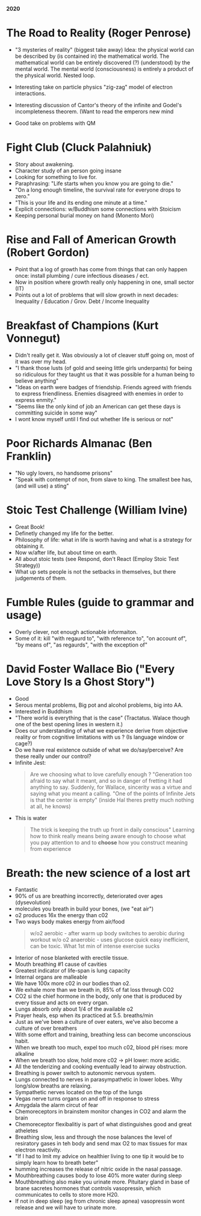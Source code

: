 **2020**

# The Road to Reality (Roger Penrose)

   - "3 mysteries of reality" (biggest take away) 
      Idea: the physical world can be described by (is contained in) the mathematical world. 
      The mathematical world can be entirely discovered (?) (understood) by the mental world.
      The  mental world (consciousness) is entirely a product of the physical world. 
      Nested loop. 

   - Interesting take on particle physics "zig-zag" model of electron interactions.
 
   - Interesting discussion of Cantor's theory of the infinite and Godel's incompleteness theorem.
       (Want to read the emperors new mind

   - Good take on problems with QM



# Fight Club (Cluck Palahniuk)

  - Story about awakening.
  - Character study of an person going insane
  - Looking for something to live for.
  - Paraphrasing: "Life starts when you know you are going to die."
  - "On a long enough timeline, the survival rate for everyone drops to zero."
  - "This is your life and its ending one minute at a time."
  - Explicit connections: w/Buddhism some connections with Stoicism
  - Keeping personal burial money on hand (Monento Mori)

# Rise and Fall of American Growth (Robert Gordon)
  - Point that a log of growth has come from things that can only happen once: install plumbing / cure infectious diseases / ect.
  - Now in position where growth really only happening in one, small sector (IT)
  - Points out a lot of problems that will slow growth in next decades: Inequality / Education / Grov. Debt / Income Inequality

# Breakfast of Champions (Kurt Vonnegut)
- Didn't really get it. Was obviously a lot of cleaver stuff going on, most of it was over my head. 
- "I thank those lusts (of gold and seeing little girls underpants) for being so ridiculous for they taught us that it was possible for a human being to believe anything"
- "Ideas on earth were badges of friendship. Friends agreed with friends to express friendliness. Enemies disagreed with  enemies in order to express enmity."
- "Seems like the only kind of job an American can get these days is committing suicide in some way"
- I wont know myself until I find out whether life is serious or not"



# Poor Richards Almanac (Ben Franklin)
- "No ugly lovers, no handsome prisons"
- "Speak with contempt of non, from slave to king. The smallest bee has, (and will use) a sting"
  

# Stoic Test Challenge (William Ivine)
- Great Book!
- Definetly changed my life for the better. 
- Philosophy of life: what in life is worth having and what is a strategy for obtaining it. 
- Now w/after life, but about time on earth.
- All about stoic tests (see Respond, don't React (Employ Stoic Test Strategy))
- What up sets people is not the setbacks in themselves, but there judgements of them. 

# Fumble Rules (guide to grammar and usage)
- Overly clever, not enough actionable informaiton.
- Some of it: kill "with regaurd to", "with reference to", "on account of", "by means of", "as regaurds", "with the exception of"

# David Foster Wallace Bio ("Every Love Story Is a Ghost Story")
- Good 
- Serous mental problems, Big pot and alcohol problems, big into AA.
- Interested in Buddhism
- "There world is everything that is the case" (Tractatus. Walace though one of the best opening lines in western it.)
- Does our understanding of what we experience derive from objective reality or from cognitive limitations with us ? (Is language window or cage?)
- Do we have real existence outside of what we do/say/perceive? Are these really under our control? 
- Infinite Jest: 
  > Are we choosing what to love carefully enough ?
  > "Generation too afraid to say what it meant, and so in danger of fretting it had anything to say. 
  > Suddenly, for Wallace, sincerity was a virtue and saying what you meant a calling.
  > "One of the points of Infinite Jets is that the center is empty" (inside Hal theres pretty much nothing at all, he knows)
- This is water
  > The trick is keeping the truth up front in daily conscious"
  > Learning how to think really means being aware enough to choose what you pay attention to and to **choose** how you construct meaning from experience

# Breath: the new science of a lost art
- Fantastic
- 90% of us are breathing incorrectly, deteriorated over ages (dysevolution) 
- molecules you breath in build your bones, (we "eat air") 
- o2 produces 16x the energy than c02
- Two ways body makes energy from air/food
  > w/o2 aerobic - after warm up body switches to aerobic during workout
  > w/o o2 anaerobic - uses glucose quick easy inefficient, can be toxic. What 1st min of intense exercise sucks
- Interior of nose blanketed with erectile tissue. 
- Mouth breathing #1 cause of cavities
- Greatest indicator of life-span is lung capacity
- Internal organs are malleable
- We have 100x more c02 in our bodies than o2.
- We exhale more than we breath in, 85% of fat loss through CO2
- CO2 si the chief hormone in the body, only one that is produced by every tissue and acts on every organ.
- Lungs absorb only about 1/4 of the available o2
- Prayer heals, esp when its practiced at 5.5. breaths/min
- Just as we've been a culture of over eaters, we've also become a culture of over breathers
- With some effort and training, breathing less can become unconscious habit. 
- When we breath too much, expel too much c02, blood pH rises: more alkaline
- When we breath too slow,  hold more c02 -> pH lower: more acidic.
- All the tenderizing and cooking eventually lead to airway obstruction.
- Breathing is power switch to autonomic nervous system. 
- Lungs connected to nerves in parasympathetic in lower lobes. Why long/slow breaths are relaxing.
- Sympathetic nerves located on the top of the lungs
- Vegas nerve turns organs on and off in response to stress
- Amygdala the alarm circut of fear
- Chemoreceptors in brainstem monitor changes in CO2 and alarm the brain 
- Chemoreceptor flexibalitiy is part of what distinguishes good and great atheletes
- Breathing slow, less and through the nose balances the level of resiratory gases in teh body and send max O2 to max tissues for max electron reactivity.
- "If I had to lmit my advice on healthier living to one tip it would be to simply learn how to breath beter"
- humming increases the release of nitric oxide in the nasal passage. 
- Mouthbreathing causes body to lose 40% more water during sleep
- Mouthbreathing also make you urinate more. Pituitary gland in base of brane sacretes hormones that controls vasopressin, which communicates to cells to store more H20.
- If not in deep sleep (eg from chronic sleep apnea) vasopressin wont release and we will have to urinate more. 
